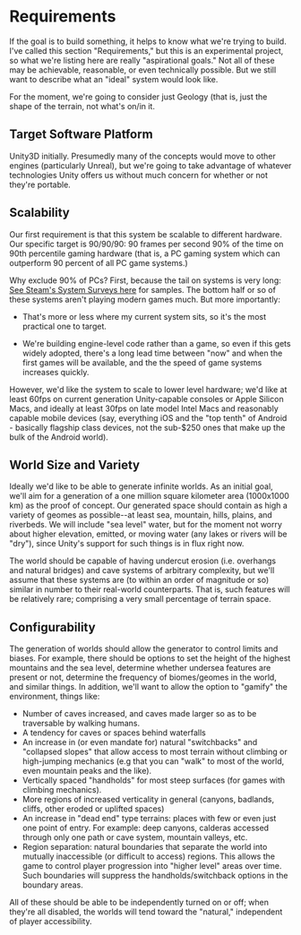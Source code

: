 # Requirements

If the goal is to build something, it helps to know what we're trying to build.   I've called this section "Requirements," but this is an experimental project, so what we're listing here are really "aspirational goals."   Not all of these may be achievable, reasonable, or even technically possible.   But we still want to describe what an "ideal" system would look like.

For the moment, we're going to consider just Geology (that is, just the shape of the terrain, not what's on/in it.

## Target Software Platform

Unity3D initially.   Presumedly many of the concepts would move to other engines (particularly Unreal), but we're going to take advantage of whatever technologies Unity offers us without much concern for whether or not they're portable.

## Scalability

Our first requirement is that this system be scalable to different hardware.    Our specific target is 90/90/90: 90 frames per second 90% of the time on 90th percentile gaming hardware (that is, a PC gaming system which can outperform 90 percent of all PC game systems.)

Why exclude 90% of PCs?   First, because the tail on systems is very long:  [See Steam's System Surveys here](https://store.steampowered.com/hwsurvey/Steam-Hardware-Software-Survey-Welcome-to-Steam) for samples.   The bottom half or so of these systems aren't playing modern games much.  But more importantly:

- That's more or less where my current system sits, so it's the most practical one to target.

- We're building engine-level code rather than a game, so even if this gets widely adopted, there's a long lead time between "now" and when the first games will be available, and the the speed of game systems increases quickly.

However, we'd like the system to scale to lower level hardware; we'd like at least 60fps on current generation Unity-capable consoles or Apple Silicon Macs, and ideally at least 30fps on late model Intel Macs and reasonably capable mobile devices (say, everything iOS and the "top tenth" of Android - basically flagship class devices, not the sub-$250 ones that make up the bulk of the Android world).

## World Size and Variety

Ideally we'd like to be able to generate infinite worlds.   As an initial goal, we'll aim for a generation of a one million square kilometer area (1000x1000 km) as the proof of concept.   Our generated space should contain as high a variety of geomes as possible--at least sea, mountain, hills, plains, and riverbeds.    We will include "sea level" water, but for the moment not worry about higher elevation, emitted, or moving water (any lakes or rivers will be "dry"), since Unity's support for such things is in flux right now.  

The world should be capable of having undercut erosion (i.e. overhangs and natural bridges) and cave systems of arbitrary complexity, but we'll assume that these systems are (to within an order of magnitude or so) similar in number to their real-world counterparts.   That is, such features will be relatively rare; comprising a very small percentage of terrain space.

## Configurability

The generation of worlds should allow the generator to control limits and biases.  For example, there should be options to set the height of the highest mountains and the sea level, determine whether undersea features are present or not, determine the frequency of biomes/geomes in the world, and similar things.    In addition, we'll want to allow the option to "gamify" the environment, things like:

- Number of caves increased, and caves made larger so as to be traversable by walking humans.
- A tendency for caves or spaces behind waterfalls
- An increase in (or even mandate for) natural "switchbacks" and "collapsed slopes" that allow access to most terrain without climbing or high-jumping mechanics (e.g that you can "walk" to most of the world, even mountain peaks and the like).
- Vertically spaced "handholds" for most steep surfaces (for games with climbing mechanics).
- More regions of increased verticality in general (canyons, badlands, cliffs, other eroded or uplifted spaces)
- An increase in "dead end" type terrains:  places with few or even just one point of entry.  For example: deep canyons, calderas accessed through only one path or cave system, mountain valleys, etc.
- Region separation: natural boundaries that separate the world into mutually inaccessible (or difficult to access) regions.    This allows the game to control player progression into "higher level" areas over time.  Such boundaries will suppress the handholds/switchback options in the boundary areas.

All of these should be able to be independently turned on or off; when they're all disabled, the worlds will tend toward the "natural," independent of player accessibility.

